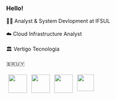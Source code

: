 <h3>Hello!</h3>

👨‍🎓 Analyst & System Devlopment at IFSUL 
<br>
<br>
☁️ Cloud Infrastructure Analyst
<br>
<br>
🏛️ Vertigo Tecnologia
<br>
<br>
🇧🇷🇺🇾
<br>

<div>
    <div style="display: flex;">
        <!--Terraform--->
        <img src="https://www.svgrepo.com/show/376353/terraform.svg" 
        style="width: 50px; height: 50px; margin: 6px;">
        <!--Docker-->
        <img src="https://www.svgrepo.com/show/373553/docker.svg" 
        style="width: 50px; height: 50px; margin: 6px;">
        <!--AWS-->
        <img src="https://www.svgrepo.com/show/448266/aws.svg" 
        style="width: 50px; height: 50px; margin: 6px;">
        <!--Java-->
        <img src="https://www.svgrepo.com/show/452234/java.svg" 
        style="width: 45px; height: 45px; margin: 6px;">
    </div>
</div>

